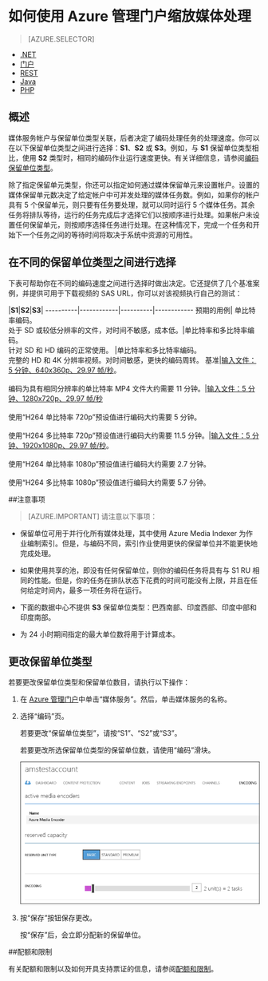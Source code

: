 <properties
	pageTitle="如何使用 Azure 管理门户缩放媒体处理"
	description="了解如何通过指定要为帐户设置的“按需流式处理保留单位”和“编码保留单位”数，缩放媒体服务。"
	services="media-services"
	documentationCenter=""
	authors="juliako,milangada"
	manager="dwrede"
	editor=""/>

<tags
	ms.service="media-services"
	ms.date="03/29/2016"
	wacn.date="05/16/2016"/>


# 如何使用 Azure 管理门户缩放媒体处理

> [AZURE.SELECTOR]
- [.NET](/documentation/articles/media-services-dotnet-encoding-units)
- [门户](/documentation/articles/media-services-portal-encoding-units)
- [REST](https://msdn.microsoft.com/zh-cn/library/azure/dn859236.aspx)
- [Java](https://github.com/southworkscom/azure-sdk-for-media-services-java-samples)
- [PHP](https://github.com/Azure/azure-sdk-for-php/tree/master/examples/MediaServices)

## 概述

媒体服务帐户与保留单位类型关联，后者决定了编码处理任务的处理速度。你可以在以下保留单位类型之间进行选择：**S1**、**S2** 或 **S3**。例如，与 **S1** 保留单位类型相比，使用 **S2** 类型时，相同的编码作业运行速度更快。有关详细信息，请参阅[编码保留单位类型](https://azure.microsoft.com/blog/author/milanga/)。

除了指定保留单元类型，你还可以指定如何通过媒体保留单元来设置帐户。设置的媒体保留单元数决定了给定帐户中可并发处理的媒体任务数。例如，如果你的帐户具有 5 个保留单元，则只要有任务要处理，就可以同时运行 5 个媒体任务。其余任务将排队等待，运行的任务完成后才选择它们以按顺序进行处理。如果帐户未设置任何保留单元，则按顺序选择任务进行处理。在这种情况下，完成一个任务和开始下一个任务之间的等待时间将取决于系统中资源的可用性。

## 在不同的保留单位类型之间进行选择

下表可帮助你在不同的编码速度之间进行选择时做出决定。它还提供了几个基准案例，并提供可用于下载视频的 SAS URL，你可以对该视频执行自己的测试：

   |**S1**|**S2**|**S3**|
----------|------------|----------|------------
预期的用例| 单比特率编码。<br/>处于 SD 或较低分辨率的文件，对时间不敏感，成本低。|单比特率和多比特率编码。<br/>针对 SD 和 HD 编码的正常使用。 |单比特率和多比特率编码。<br/>完整的 HD 和 4K 分辨率视频。对时间敏感，更快的编码周转。 
基准|[输入文件：5 分钟、640x360p、29.97 帧/秒](https://wamspartners.blob.core.windows.net/for-long-term-share/Whistler_5min_360p30.mp4?sr=c&si=AzureDotComReadOnly&sig=OY0TZ%2BP2jLK7vmcQsCTAWl33GIVCu67I02pgarkCTNw%3D)。<br/><br/>编码为具有相同分辨率的单比特率 MP4 文件大约需要 11 分钟。|[输入文件：5 分钟、1280x720p、29.97 帧/秒](https://wamspartners.blob.core.windows.net/for-long-term-share/Whistler_5min_720p30.mp4?sr=c&si=AzureDotComReadOnly&sig=OY0TZ%2BP2jLK7vmcQsCTAWl33GIVCu67I02pgarkCTNw%3D)<br/><br/>使用“H264 单比特率 720p”预设值进行编码大约需要 5 分钟。<br/><br/>使用“H264 多比特率 720p”预设值进行编码大约需要 11.5 分钟。|[输入文件：5 分钟、1920x1080p、29.97 帧/秒](https://wamspartners.blob.core.windows.net/for-long-term-share/Whistler_5min_1080p30.mp4?sr=c&si=AzureDotComReadOnly&sig=OY0TZ%2BP2jLK7vmcQsCTAWl33GIVCu67I02pgarkCTNw%3D)。<br/><br/>使用“H264 单比特率 1080p”预设值进行编码大约需要 2.7 分钟。<br/><br/>使用“H264 多比特率 1080p”预设值进行编码大约需要 5.7 分钟。

##注意事项

>[AZURE.IMPORTANT] 请注意以下事项：

- 保留单位可用于并行化所有媒体处理，其中使用 Azure Media Indexer 为作业编制索引。但是，与编码不同，索引作业使用更快的保留单位并不能更快地完成处理。

- 如果使用共享的池，即没有任何保留单位，则你的编码任务将具有与 S1 RU 相同的性能。但是，你的任务在排队状态下花费的时间可能没有上限，并且在任何给定时间内，最多一项任务将在运行。

- 下面的数据中心不提供 **S3** 保留单位类型：巴西南部、印度西部、印度中部和印度南部。

- 为 24 小时期间指定的最大单位数将用于计算成本。

## 更改保留单位类型

若要更改保留单位类型和保留单位数目，请执行以下操作：

1. 在 [Azure 管理门户](https://manage.windowsazure.cn/)中单击“媒体服务”。然后，单击媒体服务的名称。

2. 选择“编码”页。

	若要更改“保留单位类型”，请按“S1”、“S2”或“S3”。

	若要更改所选保留单位类型的保留单位数，请使用“编码”滑块。


	![“处理器”页](./media/media-services-portal-encoding-units/media-services-encoding-scale.png)

3. 按“保存”按钮保存更改。

	按“保存”后，会立即分配新的保留单位。
 

##配额和限制

有关配额和限制以及如何开具支持票证的信息，请参阅[配额和限制](/documentation/articles/media-services-quotas-and-limitations)。




 
<!---HONumber=Mooncake_0509_2016-->